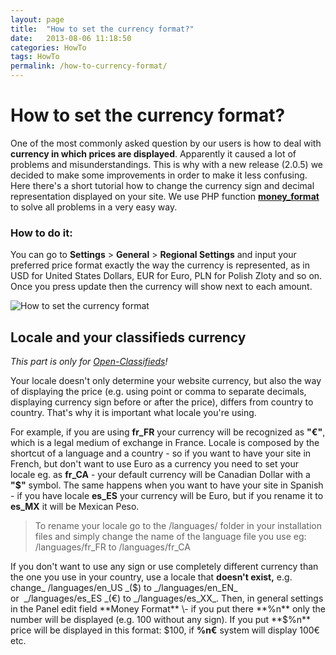 ```yaml
---
layout: page
title:  "How to set the currency format?"
date:   2013-08-06 11:18:50
categories: HowTo
tags: HowTo
permalink: /how-to-currency-format/
---
```

# How to set the currency format?

One of the most commonly asked question by our users is how to deal with **currency in which prices are displayed**. Apparently it caused a lot of problems and misunderstandings. This is why with a new release (2.0.5) we decided to make some improvements in order to make it less confusing. Here there's a short tutorial how to change the currency sign and decimal representation displayed on your site. We use PHP function **[money_format](http://php.net/manual/en/function.money-format.php)** to solve all problems in a very easy way. 

### How to do it:

You can go to **Settings** > **General** > **Regional Settings** and input your preferred price format exactly the way the currency is represented, as in USD for United States Dollars, EUR for Euro, PLN for Polish Zloty and so on. Once you press update then the currency will show next to each amount.

![How to set the currency format](http://open-classifieds.com/wp-content/uploads/2013/08/How-to-set-the-currency-format.png)

## Locale and your classifieds currency

_This part is only for [Open-Classifieds](http://open-classifieds.com/)!_

Your locale doesn't only determine your website currency, but also the way of displaying the price (e.g. using point or comma to separate decimals, displaying currency sign before or after the price), differs from country to country. That's why it is important what locale you're using. 

For example, if you are using **fr_FR** your currency will be recognized as **"€"**, which is a legal medium of exchange in France. Locale is composed by the shortcut of a language and a country - so if you want to have your site in French, but don't want to use Euro as a currency you need to set your locale eg. as **fr_CA** \- your default currency will be Canadian Dollar with a **"$"** symbol. The same happens when you want to have your site in Spanish - if you have locale **es_ES** your currency will be Euro, but if you rename it to **es_MX** it will be Mexican Peso.

> To rename your locale go to the /languages/ folder in your installation files and simply change the name of the language file you use eg: /languages/fr_FR to /languages/fr_CA

If you don't want to use any sign or use completely different currency than the one you use in your country, use a locale that **doesn't exist,** e.g. change_ /languages/en_US _($) to _/languages/en_EN_ or  _/languages/es_ES _(€) to _/languages/es_XX_. Then, in general settings in the Panel edit field **Money Format** \- if you put there **%n** only the number will be displayed (e.g. 100 without any sign). If you put **$%n** price will be displayed in this format: $100, if **%n€** system will display 100€ etc.

<!--title: How to set the currency format?
link: http://open-classifieds.com/2013/08/06/how-to-currency-format/
author: admin
description: 
post_id: 9353
created: 2013/08/06 13:18:50
created_gmt: 2013/08/06 11:18:50
comment_status: open
post_name: how-to-currency-format
status: publish
post_type: post-->